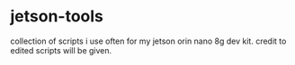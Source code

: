 # jetson-tools
collection of scripts i use often for my jetson orin nano 8g dev kit. credit to edited scripts will be given. 
